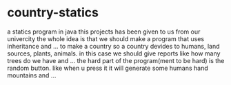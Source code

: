 # country-statics
a statics program in java 
this projects has been given to us from our univercity 
the whole idea is that we should make a program that uses inheritance and ... to make a country
so a country devides to humans, land sources, plants, animals. in this case we should give reports like how many trees do we have and ...
the hard part of the program(ment to be hard) is the random button. like when u press it it will generate some humans hand mountains and ...
